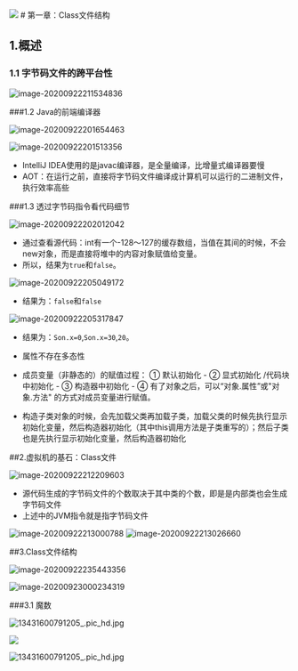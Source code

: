 <img src="http://ww1.sinaimg.cn/large/c02113bfgy1gj0j1mj4ccj21k60oenbb.jpg"/>
# 第一章：Class文件结构

## 1.概述

### 1.1 字节码文件的跨平台性

![image-20200922211534836](2.中篇-字节码与类的加载篇.assets/image-20200922211534836.png)





###1.2 Java的前端编译器

![image-20200922201654463](2.中篇-字节码与类的加载篇.assets/image-20200922201654463.png)



![image-20200922201513356](2.中篇-字节码与类的加载篇.assets/image-20200922201513356.png)

- IntelliJ IDEA使用的是javac编译器，是全量编译，比增量式编译器要慢
- AOT：在运行之前，直接将字节码文件编译成计算机可以运行的二进制文件，执行效率高些







###1.3 透过字节码指令看代码细节

![image-20200922202012042](2.中篇-字节码与类的加载篇.assets/image-20200922202012042.png)

- 通过查看源代码：int有一个-128～127的缓存数组，当值在其间的时候，不会new对象，而是直接将堆中的内容对象赋值给变量。
- 所以，结果为`true`和`false`。

![image-20200922205049172](2.中篇-字节码与类的加载篇.assets/image-20200922205049172.png)

- 结果为：`false`和`false`

![image-20200922205317847](2.中篇-字节码与类的加载篇.assets/image-20200922205317847.png)

- 结果为：`Son.x=0`,`Son.x=30`,`20`。
- 属性不存在多态性

- 成员变量（非静态的）的赋值过程： ① 默认初始化 - ② 显式初始化 /代码块中初始化 - ③ 构造器中初始化 - ④ 有了对象之后，可以“对象.属性”或"对象.方法"
   的方式对成员变量进行赋值。
- 构造子类对象的时候，会先加载父类再加载子类，加载父类的时候先执行显示初始化变量，然后构造器初始化（其中this调用方法是子类重写的）；然后子类也是先执行显示初始化变量，然后构造器初始化





##2.虚拟机的基石：Class文件

![image-20200922212209603](2.中篇-字节码与类的加载篇.assets/image-20200922212209603.png)

- 源代码生成的字节码文件的个数取决于其中类的个数，即是是内部类也会生成字节码文件
- 上述中的JVM指令就是指字节码文件

![image-20200922213000788](2.中篇-字节码与类的加载篇.assets/image-20200922213000788.png) ![image-20200922213026660](2.中篇-字节码与类的加载篇.assets/image-20200922213026660.png)



##3.Class文件结构

![image-20200922235443356](2.中篇-字节码与类的加载篇.assets/image-20200922235443356.png)

![image-20200923000234319](2.中篇-字节码与类的加载篇.assets/image-20200923000234319.png)

###3.1 魔数



![13431600791205_.pic_hd.jpg](2.中篇-字节码与类的加载篇.assets/c02113bfgy1gizwdv3mopj21840m8gx2.jpg)





<img src="http://ww1.sinaimg.cn/large/c02113bfgy1gizwdv3mopj21840m8gx2.jpg"/>





![13431600791205_.pic_hd.jpg](2.中篇-字节码与类的加载篇.assets/c02113bfgy1gizwdv3mopj21840m8gx2-20200923003706208.jpg)
